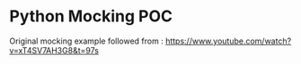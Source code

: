 # Python Mocking POC

Original mocking example followed from : https://www.youtube.com/watch?v=xT4SV7AH3G8&t=97s

